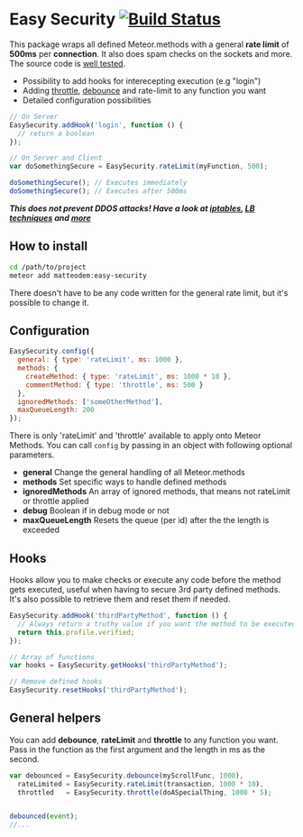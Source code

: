 Easy Security [![Build Status](https://travis-ci.org/matteodem/meteor-easy-security.svg?branch=master)](https://travis-ci.org/matteodem/meteor-easy-security)
====================

This package wraps all defined Meteor.methods with a general __rate limit__ of __500ms__ per __connection__. It also does spam checks on the sockets and more. The source code is [well tested](https://github.com/matteodem/meteor-easy-security/blob/master/easy-security-tests.js).

* Possibility to add hooks for interecepting execution (e.g "login")
* Adding [throttle](http://drupalmotion.com/article/debounce-and-throttle-visual-explanation), [debounce](http://drupalmotion.com/article/debounce-and-throttle-visual-explanation) and rate-limit to any function you want
* Detailed configuration possibilities

```javascript
// On Server
EasySecurity.addHook('login', function () {
  // return a boolean
});
```

```javascript
// On Server and Client
var doSomethingSecure = EasySecurity.rateLimit(myFunction, 500);

doSomethingSecure(); // Executes immediately
doSomethingSecure(); // Executes after 500ms
```

___This does not prevent DDOS attacks! Have a look at [iptables](http://blog.bodhizazen.net/linux/prevent-dos-with-iptables/), [LB techniques](http://blog.haproxy.com/2012/02/27/use-a-load-balancer-as-a-first-row-of-defense-against-ddos/) and [more](https://www.google.ch/search?q=ddos+protection+web)___

## How to install

```sh
cd /path/to/project
meteor add matteodem:easy-security
```

There doesn't have to be any code written for the general rate limit, but it's possible to change it.

## Configuration

```javascript
EasySecurity.config({
  general: { type: 'rateLimit', ms: 1000 },
  methods: {
    createMethod: { type: 'rateLimit', ms: 1000 * 10 },
    commentMethod: { type: 'throttle', ms: 500 }
  },
  ignoredMethods: ['someOtherMethod'],
  maxQueueLength: 200
});
```

There is only 'rateLimit' and 'throttle' available to apply onto Meteor Methods. You can call ```config``` by passing in an object with following optional parameters.

* __general__ Change the general handling of all Meteor.methods
* __methods__ Set specific ways to handle defined methods
* __ignoredMethods__ An array of ignored methods, that means not rateLimit or throttle applied
* __debug__ Boolean if in debug mode or not
* __maxQueueLength__ Resets the queue (per id) after the the length is exceeded

## Hooks

Hooks allow you to make checks or execute any code before the method gets executed, useful when having to secure 3rd party defined methods. It's also possible to retrieve them and reset them if needed.

```javascript
EasySecurity.addHook('thirdPartyMethod', function () {
  // Always return a truthy value if you want the method to be executed
  return this.profile.verified;
});

// Array of functions
var hooks = EasySecurity.getHooks('thirdPartyMethod');

// Remove defined hooks
EasySecurity.resetHooks('thirdPartyMethod');
```

## General helpers

You can add __debounce__, __rateLimit__ and __throttle__ to any function you want. Pass in the function as the first argument and the length in ms as the second.

```javascript
var debounced = EasySecurity.debounce(myScrollFunc, 1000),
  rateLimited = EasySecurity.rateLimit(transaction, 1000 * 10),
  throttled   = EasySecurity.throttle(doASpecialThing, 1000 * 5);


debounced(event);
//...
```
